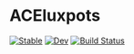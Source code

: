 # ACEluxpots

[![Stable](https://img.shields.io/badge/docs-stable-blue.svg)](https://ACEsuit.github.io/ACEluxpots.jl/stable/)
[![Dev](https://img.shields.io/badge/docs-dev-blue.svg)](https://ACEsuit.github.io/ACEluxpots.jl/dev/)
[![Build Status](https://github.com/ACEsuit/ACEluxpots.jl/actions/workflows/CI.yml/badge.svg?branch=main)](https://github.com/ACEsuit/ACEluxpots.jl/actions/workflows/CI.yml?query=branch%3Amain)
